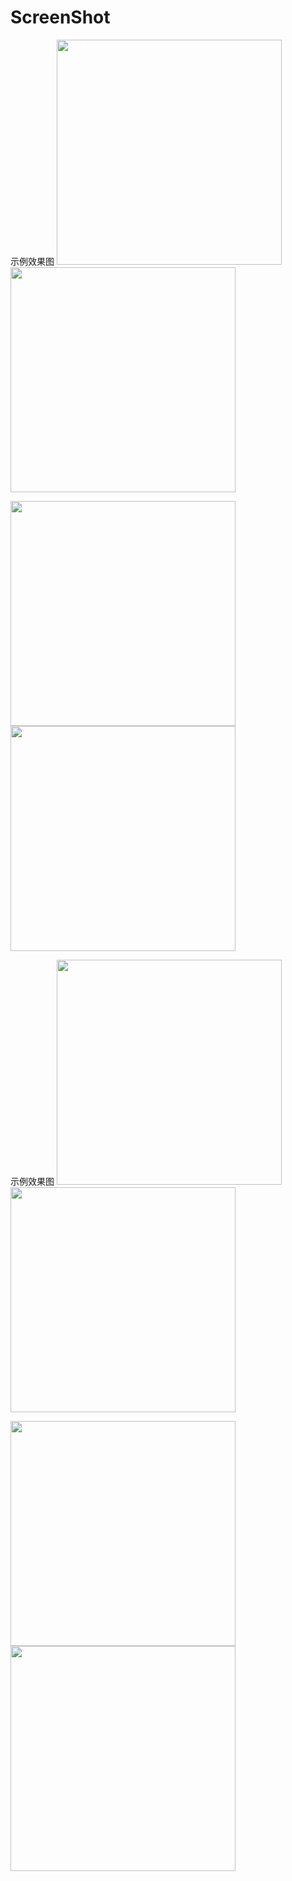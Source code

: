 ScreenShot
==========
示例效果图
<img src="img/ethWallet1.png" width="360">    <img src="img/ethWallet2.png" width="360"> 


<img src="img/ethWallet3.png" width="360">    <img src="img/ethWallet4.png" width="360"> 

示例效果图
<img src="img/ethWallet5.png" width="360">    <img src="img/ethWallet6.png" width="360"> 


<img src="img/ethWallet7.png" width="360">    <img src="img/ethWallet8.png" width="360"> 
